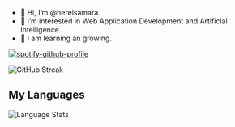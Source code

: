 - 👋 Hi, I’m @hereisamara
- 👀 I’m interested in Web Application Development and Artificial Intelligence.
- 🌱 I am learning an growing.

[![spotify-github-profile](https://spotify-github-profile.kittinanx.com/api/view?uid=31auiswynfurufepcfjx4ie4stgy&cover_image=true&theme=novatorem&show_offline=false&background_color=121212&interchange=false&bar_color=53b14f&bar_color_cover=false)](https://github.com/kittinan/spotify-github-profile)

<!-- ![GitHub stats](https://github-readme-stats.vercel.app/api?username=hereisamara&show_icons=true&theme=tokyonight) <br> -->
![GitHub Streak](https://github-readme-streak-stats.herokuapp.com/?user=hereisamara&theme=tokyonight)


<!-- STATS_START -->
## My Languages

![Language Stats](https://quickchart.io/chart/render/zm-cd1c40c6-291e-4317-9f6e-528e56c02bdb?title=Language%20Distribution&labels=JavaScript,Python,Dart,HTML,Java,Jupyter-Notebook,C++,CMake,CSS,Go,Swift,C,Shell,Ruby,Objective-C,Kotlin,Dockerfile,Procfile&data1=81.13,10.96,2.65,1.72,0.78,0.78,0.62,0.48,0.46,0.23,0.05,0.05,0.04,0.03,0.01,0.01,0.0,0.0)
<!-- STATS_END -->
